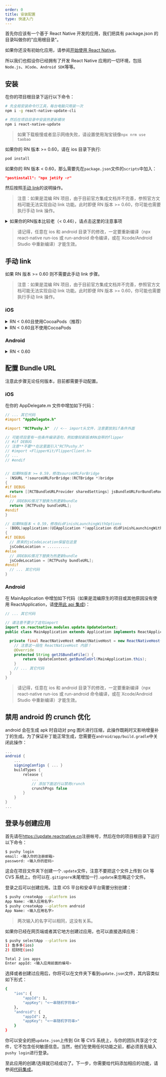 ```yaml
---
order: 0
title: 安装配置
type: 快速入门
---
```


首先你应该有一个基于 React Native 开发的应用，我们把具有 package.json 的目录叫做你的"应用根目录"。

如果你还没有初始化应用，请参阅[开始使用 React Native](https://reactnative.cn/docs/getting-started)。

所以我们也假设你已经拥有了开发 React Native 应用的一切环境，包括`Node.js`、`XCode`、`Android SDK`等等。

## 安装

在你的项目根目录下运行以下命令：

```bash
# 先全局安装命令行工具，每台电脑只用装一次
npm i -g react-native-update-cli

# 然后在项目目录中安装热更新模块
npm i react-native-update
```

> 如果下载极慢或者显示网络失败，请设置使用淘宝镜像`npx nrm use taobao`

如果你的 RN 版本 >= 0.60，请在 ios 目录下执行:

```bash
pod install
```

如果你的 RN 版本 < 0.60，那么需要先在`package.json`文件的`scripts`中加入：

```json
"postinstall": "npx jetify -r"
```

然后按照[手动 link](#手动-link)的说明操作。

> 注意：如果是混编 RN 项目，由于目前官方集成文档并不完善，参照官方文档可能无法实现自动 link 功能。此时即便 RN 版本 >= 0.60，你可能也需要执行手动 link 操作。

<details>
<summary>
如果你的RN版本比较老（< 0.46），请点击这里的注意事项
</summary>

如果你的 RN 版本比较老，请按下面表格尝试老一些的版本（但这些版本我们已不再维护，不能保证可以使用）：

| React Native 版本 | react-native-update 版本 |
| ----------------- | ------------------------ |
| 0.26 及以下       | 1.0.x                    |
| 0.27 - 0.28       | 2.x                      |
| 0.29 - 0.33       | 3.x                      |
| 0.34 - 0.45       | 4.x                      |

安装命令示例：

```bash
npm i react-native-update@4.x
```

如果 RN 的版本是 0.45 及以下，你还必须安装[Android NDK](http://androiddevtools.cn)，版本最好选用 r10e，并设置环境变量`ANDROID_NDK_HOME`，指向你的 NDK 根目录(例如`/Users/tdzl2003/Downloads/android-ndk-r10e`)。

</details>

> 请记得，任意在 ios 和 android 目录下的修改，一定要重新编译（npx react-native run-ios 或 run-android 命令编译，或在 Xcode/Android Studio 中重新编译）才能生效。

## 手动 link

如果 RN 版本 >= 0.60 则不需要此手动 link 步骤。

> 注意：如果是混编 RN 项目，由于目前官方集成文档并不完善，参照官方文档可能无法实现自动 link 功能。此时即便 RN 版本 >= 0.60，你可能也需要执行手动 link 操作。

### iOS

<details>
<summary>RN < 0.60且使用CocoaPods（推荐）</summary>

1. 在 ios/Podfile 中添加

```
pod 'react-native-update', path: '../node_modules/react-native-update'
```

2. 在项目的 ios 目录下运行`pod install`
3. 重新编译

</details>

<details>
<summary>RN < 0.60且不使用CocoaPods</summary>

1. 在 XCode 中的 Project Navigator 里,右键点击`Libraries` ➜ `Add Files to [你的工程名]`
2. 进入`node_modules` ➜ `react-native-update` ➜ `ios 并选中 `RCTPushy.xcodeproj`
3. 在 XCode 中的 project navigator 里,选中你的工程,在 `Build Phases` ➜ `Link Binary With Libraries` 中添加 `libRCTPushy.a`、`libz.tbd`、`libbz2.1.0.tbd`
4. 继续在`Build Settings`里搜索`Header Search Path`，添加`$(SRCROOT)/../node_modules/react-native-update/ios`，勾选`recursive`。
5. 在`Build Phases`添加一个`New Run Script Phase`运行脚本，内容如下

```
#!/bin/bash
set -x
DEST="../node_modules/react-native-update/ios/"
date +%s > "$DEST/pushy_build_time.txt"
```

7. 尝试编译一下，顺利的话就会在`../node_modules/react-native-update/ios/`文件夹下面生成一个`pushy_build_time.txt`文件。然后在`Copy Bundle Resources`里把生成的`pushy_build_time.txt`文件添加进去。

</details>

### Android

<details>
<summary>RN < 0.60</summary>

1. 在`android/settings.gradle`中添加如下代码:

   ```
   include ':react-native-update'
   project(':react-native-update').projectDir = new File(rootProject.projectDir, 	'../node_modules/react-native-update/android')
   ```

2. 在`android/app/build.gradle`的 dependencies 部分增加如下代码:

   ```
   implementation project(':react-native-update')
   ```

3. 打开`android/app/src/main/java/[...]/MainApplication.java`,

- 在文件开头增加 `import cn.reactnative.modules.update.UpdatePackage;`
- 在`getPackages()` 方法中增加 `new UpdatePackage()`(注意上一行可能要增加一个逗号)
</details>

## 配置 Bundle URL

注意此步骤无论任何版本，目前都需要手动配置。

### iOS

在你的 AppDelegate.m 文件中增加如下代码：

```objectivec
// ... 其它代码
#import "AppDelegate.h"

#import "RCTPushy.h"  // <-- import头文件，注意要放到if条件外面

// 可能项目里有一些条件编译语句，例如像较新版本RN自带的flipper
// #if DEBUG
// 注意**不要**在这里面引入"RCTPushy.h"
// #import <FlipperKit/FlipperClient.h>
// ...
// #endif


// 如果RN版本 >= 0.59，修改sourceURLForBridge
- (NSURL *)sourceURLForBridge:(RCTBridge *)bridge
{
#if DEBUG
  return [[RCTBundleURLProvider sharedSettings] jsBundleURLForBundleRoot:@"index" fallbackResource:nil];
#else
  // 非DEBUG情况下替换为热更新bundle
  return [RCTPushy bundleURL];
#endif
}

// 如果RN版本 < 0.59，修改didFinishLaunchingWithOptions
- (BOOL)application:(UIApplication *)application didFinishLaunchingWithOptions:(NSDictionary *)launchOptions
{
#if DEBUG
  // 原来的jsCodeLocation保留在这里
  jsCodeLocation = ..........
#else
  // 非DEBUG情况下替换为热更新bundle
  jsCodeLocation = [RCTPushy bundleURL];
#endif
  // ... 其它代码
}

```

### Android

在 MainApplication 中增加如下代码（如果是混编原生的项目或其他原因没有使用 ReactApplication，请[使用此 api 集成](api.html#updatecontextsetcustominstancemanagerreactinstancemanager-instancemanager))：

```java
// ... 其它代码

// 请注意不要少了这句import
import cn.reactnative.modules.update.UpdateContext;
public class MainApplication extends Application implements ReactApplication {

  private final ReactNativeHost mReactNativeHost = new ReactNativeHost(this) {
    // 注意这一段在 ReactNativeHost 内部！
    @Override
    protected String getJSBundleFile() {
        return UpdateContext.getBundleUrl(MainApplication.this);
    }
    // ... 其它代码
  }
}
```

> 请记得，任意在 ios 和 android 目录下的修改，一定要重新编译（npx react-native run-ios 或 run-android 命令编译，或在 Xcode/Android Studio 中重新编译）才能生效。

## 禁用 android 的 crunch 优化

android 会在生成 apk 时自动对 png 图片进行压缩，此操作既耗时又影响增量补丁的生成。为了保证补丁能正常生成，您需要在`android/app/build.gradle`中关闭此操作：

```gradle
...
android {
    ...
    signingConfigs { ... }
    buildTypes {
        release {
            ...
            // 添加下面这行以禁用crunch
            crunchPngs false
        }
    }
}
...
```

## 登录与创建应用

首先请在<https://update.reactnative.cn>注册帐号，然后在你的项目根目录下运行以下命令：

```bash
$ pushy login
email: <输入你的注册邮箱>
password: <输入你的密码>
```

这会在项目文件夹下创建一个`.update`文件，注意不要把这个文件上传到 Git 等 CVS 系统上。你可以在`.gitignore`末尾增加一行`.update`来忽略这个文件。

登录之后可以创建应用。注意 iOS 平台和安卓平台需要分别创建：

```bash
$ pushy createApp --platform ios
App Name: <输入应用名字>
$ pushy createApp --platform android
App Name: <输入应用名字>
```

> 两次输入的名字可以相同，这没有关系。

如果你已经在网页端或者其它地方创建过应用，也可以直接选择应用：

```bash
$ pushy selectApp --platform ios
1) 鱼多多(ios)
2) 招财旺(ios)

Total 2 ios apps
Enter appId: <输入应用前面的编号>
```

选择或者创建过应用后，你将可以在文件夹下看到`update.json`文件，其内容类似如下形式：

```bash
{
    "ios": {
        "appId": 1,
        "appKey": "<一串随机字符串>"
    },
    "android": {
        "appId": 2,
        "appKey": "<一串随机字符串>"
    }
}
```

你可以安全的把`update.json`上传到 Git 等 CVS 系统上，与你的团队共享这个文件，它不包含任何敏感信息。当然，他们在使用任何功能之前，都必须首先输入`pushy login`进行登录。

至此应用的创建/选择就已经成功了。下一步，你需要给代码添加相应的功能，请参阅[代码集成](integration)。
